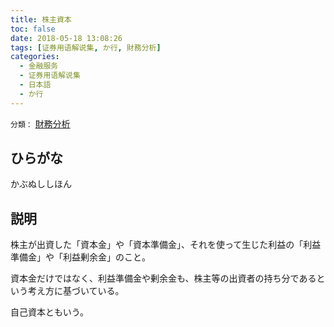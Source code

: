 ```yaml
---
title: 株主資本
toc: false
date: 2018-05-18 13:08:26
tags: [证券用语解说集, か行, 財務分析]
categories:
  - 金融服务
  - 证券用语解说集
  - 日本語
  - か行
---
```


`分類：` [財務分析](/tags/財務分析/)

## ひらがな

かぶぬししほん

## 説明

株主が出資した「資本金」や「資本準備金」、それを使って生じた利益の「利益準備金」や「利益剰余金」のこと。

資本金だけではなく、利益準備金や剰余金も、株主等の出資者の持ち分であるという考え方に基づいている。

自己資本ともいう。
